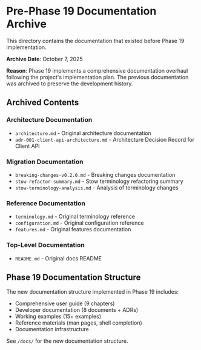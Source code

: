 # Pre-Phase 19 Documentation Archive

This directory contains the documentation that existed before Phase 19 implementation.

**Archive Date**: October 7, 2025

**Reason**: Phase 19 implements a comprehensive documentation overhaul following the project's implementation plan. The previous documentation was archived to preserve the development history.

## Archived Contents

### Architecture Documentation
- `architecture.md` - Original architecture documentation
- `adr-001-client-api-architecture.md` - Architecture Decision Record for Client API

### Migration Documentation
- `breaking-changes-v0.2.0.md` - Breaking changes documentation
- `stow-refactor-summary.md` - Stow terminology refactoring summary
- `stow-terminology-analysis.md` - Analysis of terminology changes

### Reference Documentation
- `terminology.md` - Original terminology reference
- `configuration.md` - Original configuration reference
- `features.md` - Original features documentation

### Top-Level Documentation
- `README.md` - Original docs README

## Phase 19 Documentation Structure

The new documentation structure implemented in Phase 19 includes:

- Comprehensive user guide (9 chapters)
- Developer documentation (8 documents + ADRs)
- Working examples (15+ examples)
- Reference materials (man pages, shell completion)
- Documentation infrastructure

See `/docs/` for the new documentation structure.
